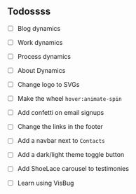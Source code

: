 
## Todossss

- [ ] Blog dynamics
- [ ] Work dynamics
- [ ] Process dynamics
- [ ] About Dynamics

- [ ] Change logo to SVGs
- [ ] Make the wheel `hover:animate-spin`
- [ ] Add confetti on email signups
- [ ] Change the links in the footer

- [ ] Add a navbar next to `Contacts`
- [ ] Add a dark/light theme toggle button

- [ ] Add ShoeLace carousel to testimonies
- [ ] Learn using VisBug